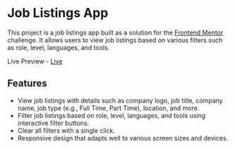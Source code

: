 # Job Listings App

This project is a job listings app built as a solution for the [Frontend Mentor](https://www.frontendmentor.io/) challenge. It allows users to view job listings based on various filters such as role, level, languages, and tools.

Live Preview - [Live](https://job-listings-cyan.vercel.app/)

## Features

- View job listings with details such as company logo, job title, company name, job type (e.g., Full Time, Part Time), location, and more.
- Filter job listings based on role, level, languages, and tools using interactive filter buttons.
- Clear all filters with a single click.
- Responsive design that adapts well to various screen sizes and devices.
